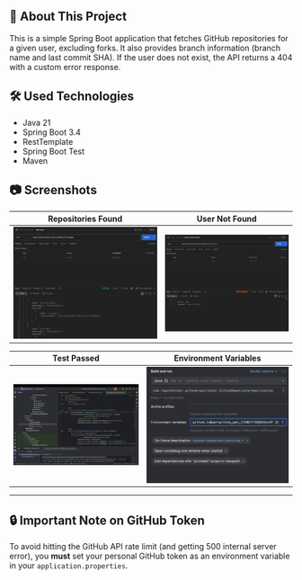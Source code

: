 ## :bookmark_tabs: About This Project

This is a simple Spring Boot application that fetches GitHub repositories for a given user, excluding forks. It also provides branch information (branch name and last commit SHA). If the user does not exist, the API returns a 404 with a custom error response.

## :hammer_and_wrench: Used Technologies

* Java 21
* Spring Boot 3.4
* RestTemplate
* Spring Boot Test
* Maven

## :camera: Screenshots

Repositories Found           |  User Not Found
:----------------------------:|:-------------------------:
![Repositories Found](src/main/resources/static/images/repos_found.png) | ![User Not Found](src/main/resources/static/images/user_not_found.png)

Test Passed                  | Environment Variables
:----------------------------:|:-------------------------:
![Test Passed](src/main/resources/static/images/test_passed.png) | ![Environment Variables](src/main/resources/static/images/environment_variables.png)

---

## :lock: Important Note on GitHub Token

To avoid hitting the GitHub API rate limit (and getting 500 internal server error), you **must** set your personal GitHub token as an environment variable in your `application.properties`.
